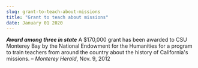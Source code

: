 ```yaml
---
slug: grant-to-teach-about-missions
title: "Grant to teach about missions"
date: January 01 2020
---
```


<p><strong><em>Award among three in state</em></strong> A $170,000 grant has been awarded to CSU Monterey Bay by the National Endowment for the Humanities for a program to train teachers from around the country about the history of California's missions. – <em>Monterey Herald</em>, Nov. 9, 2012
</p>
